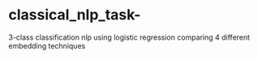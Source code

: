 # classical_nlp_task-
3-class classification nlp using logistic regression comparing 4 different embedding techniques
